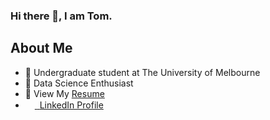 ### Hi there 👋, I am Tom.

## About Me
* 🌱 Undergraduate student at The University of Melbourne
* :gem: Data Science Enthusiast
* :bookmark_tabs: View My [Resume](https://www.overleaf.com/read/zxrnbpmcgmgt)
* <img src="https://beloservice.files.wordpress.com/2016/03/herrmans-linkedin-logo-500x500.png" 
width="15" height="15"/><a href="https://www.linkedin.com/in/ztom/"> ‏‏‎ ‎‏‏‎LinkedIn Profile</a>
